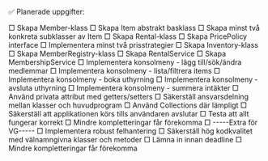 ✅ Planerade uppgifter:

□ Skapa Member-klass
□ Skapa Item abstrakt basklass
□ Skapa minst två konkreta subklasser av Item
□ Skapa Rental-klass
□ Skapa PricePolicy interface
□ Implementera minst två prisstrategier
□ Skapa Inventory-klass
□ Skapa MemberRegistry-klass
□ Skapa RentalService
□ Skapa MembershipService
□ Implementera konsolmeny - lägg till/sök/ändra medlemmar
□ Implementera konsolmeny - lista/filtrera items
□ Implementera konsolmeny - boka uthyrning
□ Implementera konsolmeny - avsluta uthyrning
□ Implementera konsolmeny - summera intäkter
□ Använd privata attribut med getters/setters
□ Säkerställ ansvarsdelning mellan klasser och huvudprogram
□ Använd Collections där lämpligt
□ Säkerställ att applikationen körs tills användaren avslutar
□ Testa att allt fungerar korrekt
□ Mindre kompletteringar får förekomma
□ -----Extra för VG-----
□ Implementera robust felhantering
□ Säkerställ hög kodkvalitet med välnamngivna klasser och metoder
□ Lämna in innan deadline
□ Mindre kompletteringar får förekomma
